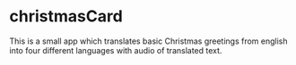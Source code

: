 # christmasCard

This is a small app which translates basic Christmas greetings from english into four different languages with audio of translated text.
